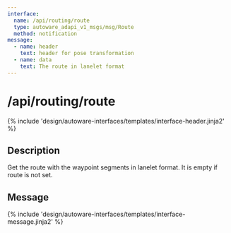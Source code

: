 ```yaml
---
interface:
  name: /api/routing/route
  type: autoware_adapi_v1_msgs/msg/Route
  method: notification
message:
  - name: header
    text: header for pose transformation
  - name: data
    text: The route in lanelet format
---
```


# /api/routing/route

{% include 'design/autoware-interfaces/templates/interface-header.jinja2' %}

## Description

Get the route with the waypoint segments in lanelet format. It is empty if route is not set.

## Message

{% include 'design/autoware-interfaces/templates/interface-message.jinja2' %}

